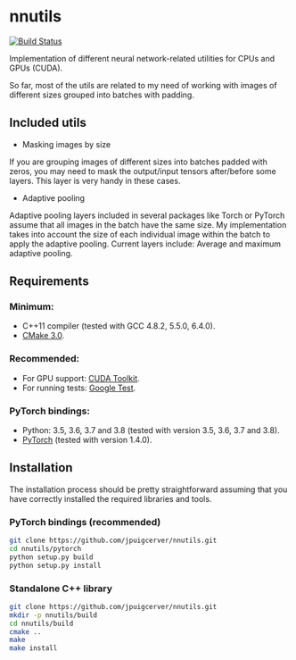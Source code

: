 # nnutils

[![Build Status](https://travis-ci.org/jpuigcerver/nnutils.svg?branch=master)](https://travis-ci.org/jpuigcerver/nnutils)

Implementation of different neural network-related utilities for
CPUs and GPUs (CUDA).

So far, most of the utils are related to my need of working with images of
different sizes grouped into batches with padding.

## Included utils

- Masking images by size

If you are grouping images of different sizes into batches padded with zeros,
you may need to mask the output/input tensors after/before some layers.
This layer is very handy in these cases.

- Adaptive pooling

Adaptive pooling layers included in several packages like Torch or PyTorch
assume that all images in the batch have the same size. My implementation
takes into account the size of each individual image within the batch to
apply the adaptive pooling. Current layers include: Average and maximum
adaptive pooling.

## Requirements

### Minimum:
- C++11 compiler (tested with GCC 4.8.2, 5.5.0, 6.4.0).
- [CMake 3.0](https://cmake.org/).

### Recommended:
- For GPU support: [CUDA Toolkit](https://developer.nvidia.com/cuda-zone).
- For running tests: [Google Test](https://github.com/google/googletest).

### PyTorch bindings:
- Python: 3.5, 3.6, 3.7 and 3.8 (tested with version 3.5, 3.6, 3.7 and 3.8).
- [PyTorch](http://pytorch.org/) (tested with version 1.4.0).

## Installation

The installation process should be pretty straightforward assuming that you
have correctly installed the required libraries and tools.

### PyTorch bindings (recommended)

```bash
git clone https://github.com/jpuigcerver/nnutils.git
cd nnutils/pytorch
python setup.py build
python setup.py install
```

### Standalone C++ library

```bash
git clone https://github.com/jpuigcerver/nnutils.git
mkdir -p nnutils/build
cd nnutils/build
cmake ..
make
make install
```
